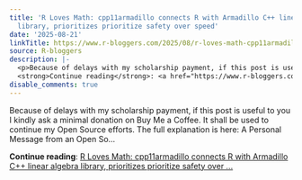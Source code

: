 ```yaml
---
title: 'R Loves Math: cpp11armadillo connects R with Armadillo C++ linear algebra
  library, prioritizes prioritize safety over speed'
date: '2025-08-21'
linkTitle: https://www.r-bloggers.com/2025/08/r-loves-math-cpp11armadillo-connects-r-with-armadillo-c-linear-algebra-library-prioritizes-prioritize-safety-over-speed/
source: R-bloggers
description: |-
  <p>Because of delays with my scholarship payment, if this post is useful to you I kindly ask a minimal donation on Buy Me a Coffee. It shall be used to continue my Open Source efforts. The full explanation is here: A Personal Message from an Open So...</p>
  <strong>Continue reading</strong>: <a href="https://www.r-bloggers.com/2025/08/r-loves-math-cpp11armadillo-connects-r-with-armadillo-c-linear-algebra-library-prioritizes-prioritize-safety-over-speed/">R Loves Math: cpp11armadillo connects R with Armadillo C++ linear algebra library, prioritizes prioritize safety over ...
disable_comments: true
---
```

<p>Because of delays with my scholarship payment, if this post is useful to you I kindly ask a minimal donation on Buy Me a Coffee. It shall be used to continue my Open Source efforts. The full explanation is here: A Personal Message from an Open So...</p>
<strong>Continue reading</strong>: <a href="https://www.r-bloggers.com/2025/08/r-loves-math-cpp11armadillo-connects-r-with-armadillo-c-linear-algebra-library-prioritizes-prioritize-safety-over-speed/">R Loves Math: cpp11armadillo connects R with Armadillo C++ linear algebra library, prioritizes prioritize safety over ...